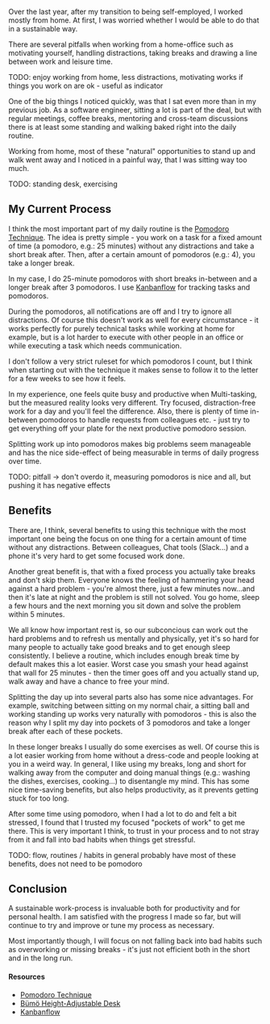 Over the last year, after my transition to being self-employed, I worked mostly from home. At first, I was worried whether I would be able to do that in a sustainable way.

There are several pitfalls when working from a home-office such as motivating yourself, handling distractions, taking breaks and drawing a line between work and leisure time.

TODO: enjoy working from home, less distractions, motivating works if things you work on are ok - useful as indicator

One of the big things I noticed quickly, was that I sat even more than in my previous job. As a software engineer, sitting a lot is part of the deal, but with regular meetings, coffee breaks, mentoring and cross-team discussions there is at least some standing and walking baked right into the daily routine.

Working from home, most of these "natural" opportunities to stand up and walk went away and I noticed in a painful way, that I was sitting way too much.

TODO: standing desk, exercising

## My Current Process 

I think the most important part of my daily routine is the [Pomodoro Technique](https://en.wikipedia.org/wiki/Pomodoro_Technique). The idea is pretty simple - you work on a task for a fixed amount of time (a pomodoro, e.g.: 25 minutes) without any distractions and take a short break after. Then, after a certain amount of pomodoros (e.g.: 4), you take a longer break.

In my case, I do 25-minute pomodoros with short breaks in-between and a longer break after 3 pomodoros. I use [Kanbanflow](https://kanbanflow.com) for tracking tasks and pomodoros.

During the pomodoros, all notifications are off and I try to ignore all distractions. Of course this doesn't work as well for every circumstance - it works perfectly for purely technical tasks while working at home for example, but is a lot harder to execute with other people in an office or while executing a task which needs communication. 

I don't follow a very strict ruleset for which pomodoros I count, but I think when starting out with the technique it makes sense to follow it to the letter for a few weeks to see how it feels.

In my experience, one feels quite busy and productive when Multi-tasking, but the measured reality looks very different. Try focused, distraction-free work for a day and you'll feel the difference. Also, there is plenty of time in-between pomodoros to handle requests from colleagues etc. - just try to get everything off your plate for the next productive pomodoro session.

Splitting work up into pomodoros makes big problems seem manageable and has the nice side-effect of being measurable in terms of daily progress over time.

TODO: pitfall -> don't overdo it, measuring pomodoros is nice and all, but pushing it has negative effects

## Benefits 

There are, I think, several benefits to using this technique with the most important one being the focus on one thing for a certain amount of time without any distractions. Between colleagues, Chat tools (Slack...) and a phone it's very hard to get some focused work done.

Another great benefit is, that with a fixed process you actually take breaks and don't skip them. Everyone knows the feeling of hammering your head against a hard problem - you're almost there, just a few minutes now...and then it's late at night and the problem is still not solved. You go home, sleep a few hours and the next morning you sit down and solve the problem within 5 minutes.

We all know how important rest is, so our subconcious can work out the hard problems and to refresh us mentally and physically, yet it's so hard for many people to actually take good breaks and to get enough sleep consistently. I believe a routine, which includes enough break time by default makes this a lot easier. Worst case you smash your head against that wall for 25 minutes - then the timer goes off and you actually stand up, walk away and have a chance to free your mind.

Splitting the day up into several parts also has some nice advantages. For example, switching between sitting on my normal chair, a sitting ball and working standing up works very naturally with pomodoros - this is also the reason why I split my day into pockets of 3 pomodoros and take a longer break after each of these pockets.

In these longer breaks I usually do some exercises as well. Of course this is a lot easier working from home without a dress-code and people looking at you in a weird way. In general, I like using my breaks, long and short for walking away from the computer and doing manual things (e.g.: washing the dishes, exercises, cooking...) to disentangle my mind. This has some nice time-saving benefits, but also helps productivity, as it prevents getting stuck for too long. 

After some time using pomodoro, when I had a lot to do and felt a bit stressed, I found that I trusted my focused "pockets of work" to get me there. This is very important I think, to trust in your process and to not stray from it and fall into bad habits when things get stressful.

TODO: flow, routines / habits in general probably have most of these benefits, does not need to be pomodoro

## Conclusion

A sustainable work-process is invaluable both for productivity and for personal health. I am satisfied with the progress I made so far, but will continue to try and improve or tune my process as necessary.

Most importantly though, I will focus on not falling back into bad habits such as overworking or missing breaks - it's just not efficient both in the short and in the long run.

#### Resources

* [Pomodoro Technique](https://en.wikipedia.org/wiki/Pomodoro_Technique)
* [Bümö Height-Adjustable Desk](https://www.xn--brombel-versand-ctb2h.de/schreibtische-/schreibtisch-elektrisch/231/buemoe-ergonomischer-sitz-/steh-schreibtisch-serie-xdsm-in-7-dekoren-7-groessen-und-formen)
* [Kanbanflow](https://kanbanflow.com)